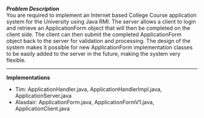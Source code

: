 ***Problem Description***  
You are required to implement an Internet based College Course application system for the University using Java RMI. The server allows a client to login and retrieve an ApplicationForm object that will then be completed on the client side. The client can then submit the completed ApplicationForm object back to the server for validation and processing. The design of the system makes it possible for new ApplicationForm implementation classes to be easily added to the server in the future, making the system very flexible.

***
**Implementations**
* Tim: ApplicationHandler.java, ApplicationHandlerImpl.java, ApplicationServer.java
* Alasdair: ApplicationForm.java, ApplicationFormV1.java, ApplicationClient.java